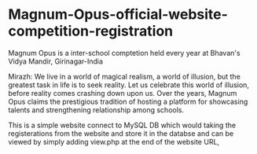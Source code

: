# Magnum-Opus-official-website-competition-registration
Magnum Opus is a inter-school comptetion held every year at Bhavan's Vidya Mandir, Girinagar-India

Mirazh:
We live in a world of magical realism, a world of illusion, but the greatest task in life is to seek reality. Let us celebrate this world of illusion, before reality comes crashing down upon us.
Over the years, Magnum Opus claims the prestigious tradition of hosting a platform for showcasing talents and strengthening relationship among schools.

This is a simple website connect to MySQL DB which would taking the registerations from the website and store it in the databse and can be viewed by simply adding view.php at the end of the website URL,

